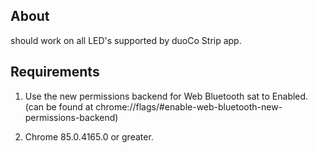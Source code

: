 <!-- @format -->

## About

should work on all LED's supported by duoCo Strip app.

## Requirements

1. Use the new permissions backend for Web Bluetooth sat to Enabled. (can be found at chrome://flags/#enable-web-bluetooth-new-permissions-backend)

2. Chrome 85.0.4165.0 or greater.

